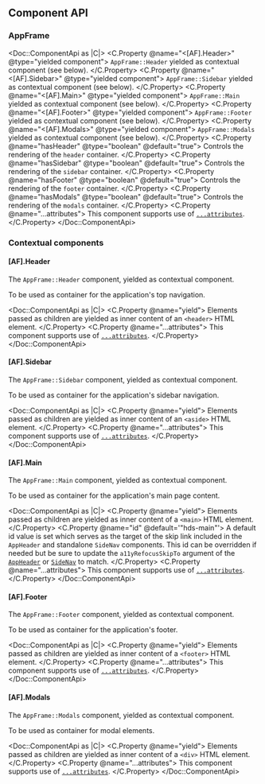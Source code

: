 ## Component API

### AppFrame

<Doc::ComponentApi as |C|>
  <C.Property @name="<[AF].Header>" @type="yielded component">
    `AppFrame::Header` yielded as contextual component (see below).
  </C.Property>
  <C.Property @name="<[AF].Sidebar>" @type="yielded component">
    `AppFrame::Sidebar` yielded as contextual component (see below).
  </C.Property>
  <C.Property @name="<[AF].Main>" @type="yielded component">
    `AppFrame::Main` yielded as contextual component (see below).
  </C.Property>
  <C.Property @name="<[AF].Footer>" @type="yielded component">
    `AppFrame::Footer` yielded as contextual component (see below).
  </C.Property>
  <C.Property @name="<[AF].Modals>" @type="yielded component">
    `AppFrame::Modals` yielded as contextual component (see below).
  </C.Property>
  <C.Property @name="hasHeader" @type="boolean" @default="true">
    Controls the rendering of the `header` container.
  </C.Property>
  <C.Property @name="hasSidebar" @type="boolean" @default="true">
    Controls the rendering of the `sidebar` container.
  </C.Property>
  <C.Property @name="hasFooter" @type="boolean" @default="true">
    Controls the rendering of the `footer` container.
  </C.Property>
  <C.Property @name="hasModals" @type="boolean" @default="true">
    Controls the rendering of the `modals` container.
  </C.Property>
  <C.Property @name="...attributes">
    This component supports use of [`...attributes`](https://guides.emberjs.com/release/in-depth-topics/patterns-for-components/#toc_attribute-ordering).
  </C.Property>
</Doc::ComponentApi>

### Contextual components

#### [AF].Header

The `AppFrame::Header` component, yielded as contextual component.

To be used as container for the application's top navigation.

<Doc::ComponentApi as |C|>
  <C.Property @name="yield">
    Elements passed as children are yielded as inner content of an `<header>` HTML element.
  </C.Property>
  <C.Property @name="...attributes">
    This component supports use of [`...attributes`](https://guides.emberjs.com/release/in-depth-topics/patterns-for-components/#toc_attribute-ordering).
  </C.Property>
</Doc::ComponentApi>

#### [AF].Sidebar

The `AppFrame::Sidebar` component, yielded as contextual component.

To be used as container for the application's sidebar navigation.

<Doc::ComponentApi as |C|>
  <C.Property @name="yield">
    Elements passed as children are yielded as inner content of an `<aside>` HTML element.
  </C.Property>
  <C.Property @name="...attributes">
    This component supports use of [`...attributes`](https://guides.emberjs.com/release/in-depth-topics/patterns-for-components/#toc_attribute-ordering).
  </C.Property>
</Doc::ComponentApi>

#### [AF].Main

The `AppFrame::Main` component, yielded as contextual component.

To be used as container for the application's main page content.

<Doc::ComponentApi as |C|>
  <C.Property @name="yield">
    Elements passed as children are yielded as inner content of a `<main>` HTML element.
  </C.Property>
  <C.Property @name="id" @default='"hds-main"'>
    A default id value is set which serves as the target of the skip link included in the `AppHeader` and standalone `SideNav` components. This id can be overridden if needed but be sure to update the `a11yRefocusSkipTo` argument of the [`AppHeader`](/components/app-header?tab=code#appheader) or [`SideNav`](/components/side-nav?tab=code#side-nav) to match.
  </C.Property>
  <C.Property @name="...attributes">
    This component supports use of [`...attributes`](https://guides.emberjs.com/release/in-depth-topics/patterns-for-components/#toc_attribute-ordering).
  </C.Property>
</Doc::ComponentApi>

#### [AF].Footer

The `AppFrame::Footer` component, yielded as contextual component.

To be used as container for the application's footer.

<Doc::ComponentApi as |C|>
  <C.Property @name="yield">
    Elements passed as children are yielded as inner content of a `<footer>` HTML element.
  </C.Property>
  <C.Property @name="...attributes">
    This component supports use of [`...attributes`](https://guides.emberjs.com/release/in-depth-topics/patterns-for-components/#toc_attribute-ordering).
  </C.Property>
</Doc::ComponentApi>

#### [AF].Modals

The `AppFrame::Modals` component, yielded as contextual component.

To be used as container for modal elements.

<Doc::ComponentApi as |C|>
  <C.Property @name="yield">
    Elements passed as children are yielded as inner content of a `<div>` HTML element.
  </C.Property>
  <C.Property @name="...attributes">
    This component supports use of [`...attributes`](https://guides.emberjs.com/release/in-depth-topics/patterns-for-components/#toc_attribute-ordering).
  </C.Property>
</Doc::ComponentApi>
